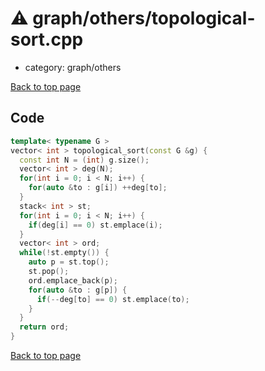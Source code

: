 <!-- mathjax config similar to math.stackexchange -->
<script type="text/javascript" async
  src="https://cdnjs.cloudflare.com/ajax/libs/mathjax/2.7.5/MathJax.js?config=TeX-MML-AM_CHTML">
</script>
<script type="text/x-mathjax-config">
  MathJax.Hub.Config({
    TeX: { equationNumbers: { autoNumber: "AMS" }},
    tex2jax: {
      inlineMath: [ ['$','$'] ],
      processEscapes: true
    },
    "HTML-CSS": { matchFontHeight: false },
    displayAlign: "left",
    displayIndent: "2em"
  });
</script>

<script type="text/javascript" src="https://cdnjs.cloudflare.com/ajax/libs/jquery/3.4.1/jquery.min.js"></script>
<script src="https://cdn.jsdelivr.net/npm/jquery-balloon-js@1.1.2/jquery.balloon.min.js" integrity="sha256-ZEYs9VrgAeNuPvs15E39OsyOJaIkXEEt10fzxJ20+2I=" crossorigin="anonymous"></script>
<script type="text/javascript" src="../../../assets/js/copy-button.js"></script>
<link rel="stylesheet" href="../../../assets/css/copy-button.css" />


# :warning: graph/others/topological-sort.cpp
* category: graph/others


[Back to top page](../../../index.html)



## Code
```cpp
template< typename G >
vector< int > topological_sort(const G &g) {
  const int N = (int) g.size();
  vector< int > deg(N);
  for(int i = 0; i < N; i++) {
    for(auto &to : g[i]) ++deg[to];
  }
  stack< int > st;
  for(int i = 0; i < N; i++) {
    if(deg[i] == 0) st.emplace(i);
  }
  vector< int > ord;
  while(!st.empty()) {
    auto p = st.top();
    st.pop();
    ord.emplace_back(p);
    for(auto &to : g[p]) {
      if(--deg[to] == 0) st.emplace(to);
    }
  }
  return ord;
}

```

[Back to top page](../../../index.html)

